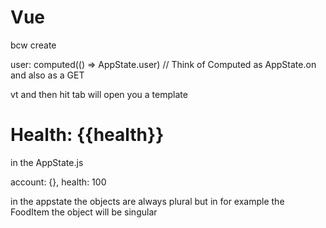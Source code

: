 # Vue


<!-- SECTION 9/11 -->

bcw create 

user: computed(() => AppState.user)
// Think of Computed as AppState.on and also as a GET

vt and then hit tab will open you a template 


<h1> Health: <span>{{health}}</span></h1>


in the AppState.js

account: {},
health: 100


in the appstate the objects are always plural but in for example the FoodItem the object will be singular